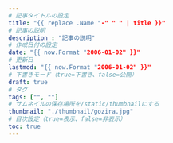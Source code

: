 ```yaml
---
# 記事タイトルの設定
title: "{{ replace .Name "-" " " | title }}"
# 記事の説明
description : "記事の説明"
# 作成日付の設定
date: "{{ now.Format "2006-01-02" }}"
# 更新日
lastmod: "{{ now.Format "2006-01-02" }}"
# 下書きモード（true=下書き、false=公開）
draft: true
# タグ
tags: ["", ""]
# サムネイルの保存場所を/static/thumbnailにする
thumbnail: "./thumbnail/gozira.jpg"
# 目次設定（true=表示、false=非表示）
toc: true
---
```



